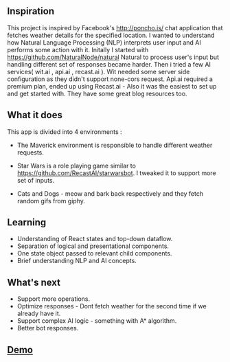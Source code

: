## Inspiration

This project is inspired by Facebook's http://poncho.is/ chat application that fetches weather details for the specified location. I wanted to understand how Natural Language Processing (NLP) interprets user input and AI performs some action with it. Initally I started with https://github.com/NaturalNode/natural Natural to process user's input but handling different set of responses became harder. Then i tried a few AI services( wit.ai , api.ai , recast.ai ). Wit needed some server side configuration as they didn't support none-cors request. Api.ai required a premium plan, ended up using Recast.ai - Also it was the easiest to set up and get started with. They have some great blog resources too.   

## What it does
This app is divided into 4 environments :

* The Maverick environment is responsible to handle different weather requests.

* Star Wars is a role playing game similar to https://github.com/RecastAI/starwarsbot. I tweaked it to support more set of inputs.

* Cats and Dogs - meow and bark back respectively and they fetch random gifs from giphy.


## Learning
* Understanding of React states and top-down dataflow.
* Separation of logical and presentational components. 
* One state object passed to relevant child components. 
* Brief understanding NLP and AI concepts.

## What's next 
* Support more operations.
* Optimize responses - Dont fetch weather for the second time if we already have it.
* Support complex AI logic - something with A* algorithm.
* Better bot responses.


## <a href="http://maverick.amitkolambikar.com/" target="_blank">Demo</a>

